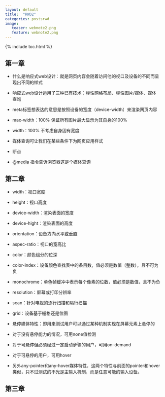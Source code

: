 ```yaml
---
layout: default
title:  "RWD2"
categories: postsrwd 
image:
   teaser: webnote2.png
   feature: webnote2.png
---
```

{% include toc.html %}
## 第一章
 - 什么是响应式web设计：就是网页内容会随着访问他的视口及设备的不同而呈现出不同的样式

 - 响应式web设计运用了三种已有技术：弹性网格布局、弹性图片/媒体、媒体查询

 - meta标签想表达的意思是按照设备的宽度（device-width）来渲染网页内容

 - max-width：100% 保证所有图片最大显示为其自身的100%
 - width：100% 不考虑自身固有宽度


 - 媒体查询可让我们在某些条件下为网页应用样式
 - 断点
 - @media 指令告诉浏览器这是个媒体查询

## 第二章
 - width：视口宽度
 - height：视口高度
 - device-width：渲染表面的宽度
 - device-hight：渲染表面的高度
 - orientation：设备方向水平或垂直
 - aspec-ratio：视口的宽高比
 - color：颜色组分的位深
 - color-index：设备颜色查找表中的条目数，值必须是数值（整数），且不可为负
 - monochrome：单色帧缓冲中表示每个像素的位数，值必须是数值，且不为负
 - resolution：屏幕或打印分辨率
 - scan：针对电视的逐行扫描和隔行扫描
 - grid：设备基于栅格还是位图

 - 悬停媒体特性：即用来测试用户可以通过某种机制实现在屏幕元素上悬停的
 - 对于没有悬停能力的情况，可用none值检测
 - 对于可悬停但必须经过一定启动步骤的用户，可用on-demand
 - 对于可悬停的用户，可用hover
 - 另外any-pointer和any-hover媒体特性，这两个特性与前面的pointer和hover类似，只不过测试的不光是主输入机制，而是任意可能的输入设备。

## 第三章